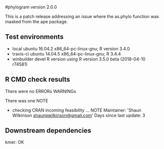 #phylogram version 2.0.0

This is a patch release addressing an issue where the as.phylo function was masked 
  from the ape package.

## Test environments

 * local ubuntu 16.04.2 x86_64-pc-linux-gnu; R version 3.4.0 
 * travis-ci ubuntu 14.04.5 x86_64-pc-linux-gnu; R 3.4.4
 * winbuilder devel R version using R version 3.5.0 beta (2018-04-10 r74581)

## R CMD check results

There were no ERRORs WARNINGs

There was one NOTE

* checking CRAN incoming feasibility ... NOTE
Maintainer: 'Shaun Wilkinson <shaunpwilkinson@gmail.com>'
Days since last update: 3

## Downstream dependencies

kmer:  OK
